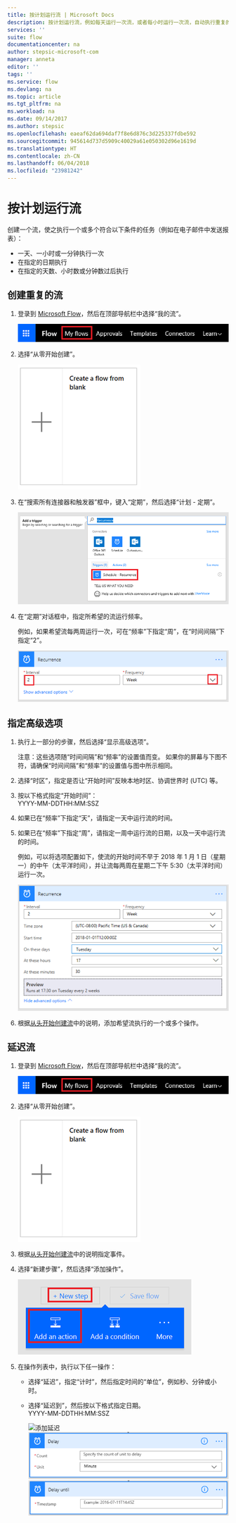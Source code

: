 ```yaml
---
title: 按计划运行流 | Microsoft Docs
description: 按计划运行流，例如每天运行一次流，或者每小时运行一次流，自动执行重复的任务。
services: ''
suite: flow
documentationcenter: na
author: stepsic-microsoft-com
manager: anneta
editor: ''
tags: ''
ms.service: flow
ms.devlang: na
ms.topic: article
ms.tgt_pltfrm: na
ms.workload: na
ms.date: 09/14/2017
ms.author: stepsic
ms.openlocfilehash: eaeaf62da694daf7f8e6d876c3d225337fdbe592
ms.sourcegitcommit: 945614d737d5909c40029a61e050302d96e1619d
ms.translationtype: HT
ms.contentlocale: zh-CN
ms.lasthandoff: 06/04/2018
ms.locfileid: "23981242"
---
```

# <a name="run-flows-on-a-schedule"></a>按计划运行流
创建一个流，使之执行一个或多个符合以下条件的任务（例如在电子邮件中发送报表）：

* 一天、一小时或一分钟执行一次
* 在指定的日期执行
* 在指定的天数、小时数或分钟数过后执行

## <a name="create-a-recurring-flow"></a>创建重复的流
1. 登录到 [Microsoft Flow](https://flow.microsoft.com)，然后在顶部导航栏中选择“我的流”。
   
    ![“我的流”选项](./media/run-scheduled-tasks/create-flow.png)
2. 选择“从零开始创建”。
   
    ![从零开始创建流](./media/run-scheduled-tasks/create-from-blank.png)
3. 在“搜索所有连接器和触发器”框中，键入“定期”，然后选择“计划 - 定期”。
   
    ![查找定期触发器](./media/run-scheduled-tasks/select-recurrence.png)
4. 在“定期”对话框中，指定所希望的流运行频率。
   
    例如，如果希望流每两周运行一次，可在“频率”下指定“周”，在“时间间隔”下指定“2”。
   
    ![指定定期](./media/run-scheduled-tasks/specify-recurrence.png)

## <a name="specify-advanced-options"></a>指定高级选项
1. 执行上一部分的步骤，然后选择“显示高级选项”。
   
    注意：这些选项随“时间间隔”和“频率”的设置值而变。 如果你的屏幕与下图不符，请确保“时间间隔”和“频率”的设置值与图中所示相同。
2. 选择“时区”，指定是否让“开始时间”反映本地时区、协调世界时 (UTC) 等。
3. 按以下格式指定“开始时间”：
   <br>YYYY-MM-DDTHH:MM:SSZ
4. 如果已在“频率”下指定“天”，请指定一天中运行流的时间。
5. 如果已在“频率”下指定“周”，请指定一周中运行流的日期，以及一天中运行流的时间。
   
    例如，可以将选项配置如下，使流的开始时间不早于 2018 年 1 月 1 日（星期一）的中午（太平洋时间），并让流每两周在星期二下午 5:30（太平洋时间）运行一次。
   
    ![指定高级选项](./media/run-scheduled-tasks/advanced-options.png)
6. 根据[从头开始创建流](get-started-logic-flow.md)中的说明，添加希望流执行的一个或多个操作。

## <a name="delay-a-flow"></a>延迟流
1. 登录到 [Microsoft Flow](https://flow.microsoft.com)，然后在顶部导航栏中选择“我的流”。
   
    ![从零开始创建流](./media/run-scheduled-tasks/create-flow.png)
2. 选择“从零开始创建”。
   
    ![从零开始创建流](./media/run-scheduled-tasks/create-from-blank.png)
3. 根据[从头开始创建流](get-started-logic-flow.md)中的说明指定事件。
4. 选择“新建步骤”，然后选择“添加操作”。
   
    ![向流添加操作的选项](./media/run-scheduled-tasks/add-action.png)
5. 在操作列表中，执行以下任一操作：
   
   * 选择“延迟”，指定“计时”，然后指定时间的“单位”，例如秒、分钟或小时。
   * 选择“延迟到”，然后按以下格式指定日期。<br>YYYY-MM-DDTHH:MM:SSZ
     
     ![添加延迟](./media/run-scheduled-tasks/add-delay.png)
     ![按时间单位指定延迟](./media/run-scheduled-tasks/delay.png)
     ![指定“延迟到”](./media/run-scheduled-tasks/delay-until.png)

